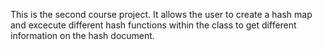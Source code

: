 This is the second course project. It allows the user to create a hash map and excecute different hash functions within the class to get different information on the hash document.
